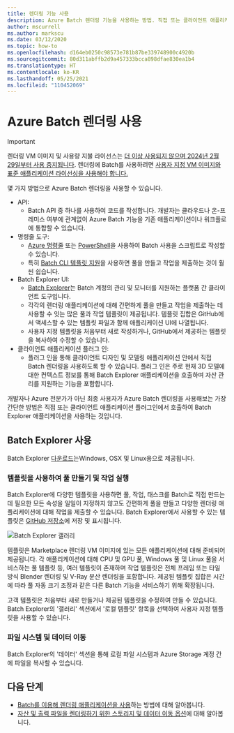 ```yaml
---
title: 렌더링 기능 사용
description: Azure Batch 렌더링 기능을 사용하는 방법. 직접 또는 클라이언트 애플리케이션 플러그 인에서 호출된 Batch Explorer 애플리케이션을 사용해 보세요.
author: mscurrell
ms.author: markscu
ms.date: 03/12/2020
ms.topic: how-to
ms.openlocfilehash: d164eb0250c98573e781b87be339748900c4920b
ms.sourcegitcommit: 80d311abffb2d9a457333bcca898dfae830ea1b4
ms.translationtype: HT
ms.contentlocale: ko-KR
ms.lasthandoff: 05/25/2021
ms.locfileid: "110452069"
---
```

# <a name="using-azure-batch-rendering"></a>Azure Batch 렌더링 사용

> [!IMPORTANT]
> 렌더링 VM 이미지 및 사용량 지불 라이선스는 [더 이상 사용되지 않으며 2024년 2월 29일부터 사용 중지됩니다](https://azure.microsoft.com/updates/azure-batch-rendering-vm-images-licensing-will-be-retired-on-29-february-2024/). 렌더링에 Batch를 사용하려면 [사용자 지정 VM 이미지와 표준 애플리케이션 라이선싱을 사용해야 합니다.](batch-rendering-functionality.md#batch-pools-using-custom-vm-images-and-standard-application-licensing)

몇 가지 방법으로 Azure Batch 렌더링을 사용할 수 있습니다.

* API:
  * Batch API 중 하나를 사용하여 코드를 작성합니다.  개발자는 클라우드나 온-프레미스 여부에 관계없이 Azure Batch 기능을 기존 애플리케이션이나 워크플로에 통합할 수 있습니다.
* 명령줄 도구:
  * [Azure 명령줄](/cli/azure/) 또는 [PowerShell](/powershell/azure/)을 사용하여 Batch 사용을 스크립트로 작성할 수 있습니다.
  * 특히 [Batch CLI 템플릿 지원](./batch-cli-templates.md)을 사용하면 풀을 만들고 작업을 제출하는 것이 훨씬 쉽습니다.
* Batch Explorer UI:
  * [Batch Explorer](https://github.com/Azure/BatchLabs)는 Batch 계정의 관리 및 모니터를 지원하는 플랫폼 간 클라이언트 도구입니다.
  * 각각의 렌더링 애플리케이션에 대해 간편하게 풀을 만들고 작업을 제출하는 데 사용할 수 잇는 많은 풀과 작업 템플릿이 제공됩니다.  템플릿 집합은 GitHub에서 액세스할 수 있는 템플릿 파일과 함께 애플리케이션 UI에 나열됩니다.
  * 사용자 지정 템플릿을 처음부터 새로 작성하거나, GitHub에서 제공하는 템플릿을 복사하여 수정할 수 있습니다.
* 클라이언트 애플리케이션 플러그 인:
  * 플러그 인을 통해 클라이언트 디자인 및 모델링 애플리케이션 안에서 직접 Batch 렌더링을 사용하도록 할 수 있습니다.  플러그 인은 주로 현재 3D 모델에 대한 컨텍스트 정보를 통해 Batch Explorer 애플리케이션을 호출하며 자산 관리를 지원하는 기능을 포함합니다.

개발자나 Azure 전문가가 아닌 최종 사용자가 Azure Batch 렌더링을 사용해보는 가장 간단한 방법은 직접 또는 클라이언트 애플리케이션 플러그인에서 호출하여 Batch Explorer 애플리케이션을 사용하는 것입니다.

## <a name="using-batch-explorer"></a>Batch Explorer 사용

Batch Explorer [다운로드](https://azure.github.io/BatchExplorer/)는Windows, OSX 및 Linux용으로 제공됩니다.

### <a name="using-templates-to-create-pools-and-run-jobs"></a>템플릿을 사용하여 풀 만들기 및 작업 실행

Batch Explorer에 다양한 템플릿을 사용하면 풀, 작업, 태스크를 Batch로 직접 만드는 데 필요한 모든 속성을 일일이 지정하지 않고도 간편하게 풀을 만들고 다양한 렌더링 애플리케이션에 대해 작업을 제출할 수 있습니다.  Batch Explorer에서 사용할 수 있는 템플릿은 [GitHub 저장소](https://github.com/Azure/BatchExplorer-data/tree/master/ncj)에 저장 및 표시됩니다.

![Batch Explorer 갤러리](./media/batch-rendering-using/batch-explorer-gallery.png)

템플릿은 Marketplace 렌더링 VM 이미지에 있는 모든 애플리케이션에 대해 준비되어 제공됩니다.  각 애플리케이션에 대해 CPU 및 GPU 풀, Windows 풀 및 Linux 풀을 서비스하는 풀 템플릿 등, 여러 템플릿이 존재하며 작업 템플릿은 전체 프레임 또는 타일 방식 Blender 렌더링 및 V-Ray 분산 렌더링을 포함합니다. 제공된 템플릿 집합은 시간에 따라 풀 자동 크기 조정과 같은 다른 Batch 기능을 서비스하기 위해 확장됩니다.

고객 템플릿은 처음부터 새로 만들거나 제공된 템플릿을 수정하여 만들 수 있습니다. Batch Explorer의 '갤러리' 섹션에서 '로컬 템플릿' 항목을 선택하여 사용자 지정 템플릿을 사용할 수 있습니다.

### <a name="file-system-and-data-movement"></a>파일 시스템 및 데이터 이동

Batch Explorer의 '데이터' 섹션을 통해 로컬 파일 시스템과 Azure Storage 계정 간에 파일을 복사할 수 있습니다.

## <a name="next-steps"></a>다음 단계

* [Batch를 이용해 렌더링 애플리케이션을 사용](batch-rendering-applications.md)하는 방법에 대해 알아봅니다.
* [자산 및 출력 파일을 렌더링하기 위한 스토리지 및 데이터 이동 옵션](batch-rendering-storage-data-movement.md)에 대해 알아봅니다.
